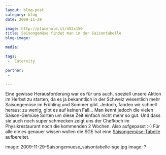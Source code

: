 ```yaml
---
layout: blog-post
category: blog
date: 2009-11-29

image: http://placehold.it/452x150
title: Saisongemüse findet man in der Saisontabelle
blog-image:  

media: 

tags:
 -  Eaternity

partner:
 -  

---
```


 Eine gewisse Herausforderung war es für uns auch, speziell unsere Aktion im Herbst zu starten, da es ja bekanntlich in der Schweiz wesentlich mehr Saisongemüse im Frühling und Sommer gibt. Jedoch, fanden wir schnell heraus: zu wenig, gibt es auf keinen Fall... Man kennt jedoch die vielen Saison-Gemüse Sorten um diese Zeit einfach nicht mehr so gut. Und dass sie auch noch super schmecken zeigt uns der Chefkoch im Physikrestaurant noch die kommenden 2 Wochen. Also aufgepasst :-) Für alle die es genauer wissen wollen die SGE hat eine [Saisongemüse-Tabelle][1] aufbereitet.
 
image: 2009-11-29-Saisongemuese_saisontabelle-sge.jpg
image: ?


 [1]: http://www.sge-ssn.ch/fileadmin/pdf/100-ernaehrungsthemen/40-lebensmittel/2-gemuese_fruechte/Saisontabelle_Gemuese_und_Salate.pdf
